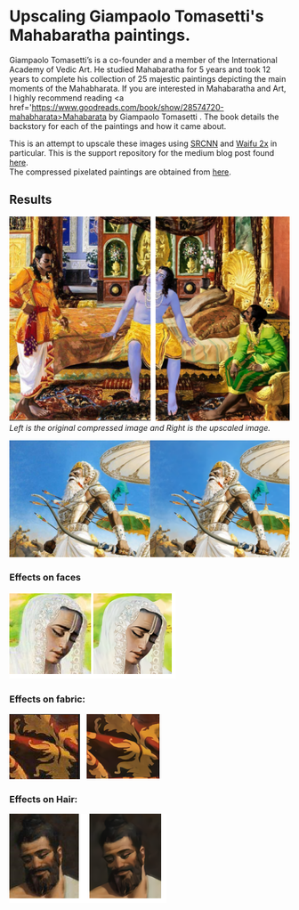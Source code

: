 # Upscaling Giampaolo Tomasetti's Mahabaratha paintings.
Giampaolo Tomasetti’s is a co-founder and a member of the International Academy of Vedic Art. He studied Mahabaratha for 5 years and took 12 years to complete his collection of 25 majestic paintings depicting the main moments of the Mahabharata.
If you are interested in Mahabaratha and Art, I highly recommend reading <a href='https://www.goodreads.com/book/show/28574720-mahabharata>Mahabarata by Giampaolo Tomasetti </a>. The book details the backstory for each of the paintings and how it came about.

This is an attempt to upscale these images using <a href='https://arxiv.org/pdf/1501.00092.pdf'>SRCNN</a> and <a href='https://github.com/nagadomi/waifu2x'>Waifu 2x</a> in particular.
This is the support repository for the medium blog post found <a href='https://medium.com/@adiamaankeerthi/unleashing-a-neural-network-trained-in-anime-art-onto-mahabaratha-paintings-3236f56beed4'>here</a>.<br>
The compressed pixelated paintings are obtained from <a href='https://atmanirvana.com/mahabharata-in-painting/'>here</a>.<br>

## Results
![The Choice](combined/the_choice_combined.png)
<i>Left is the original compressed image and Right is the upscaled image.</i>

![The Fallen Hero](combined/the_fallen_hero_cropped.png)

### Effects on faces
![Kunti Devi's face from the painting Kunti and Karna](combined/kunti_devi_face_comparison.png)

### Effects on fabric:
![](combined/fabric_tent_comparison.png)

### Effects on Hair:
![](combined/bheesma_hair_comparison.png)



